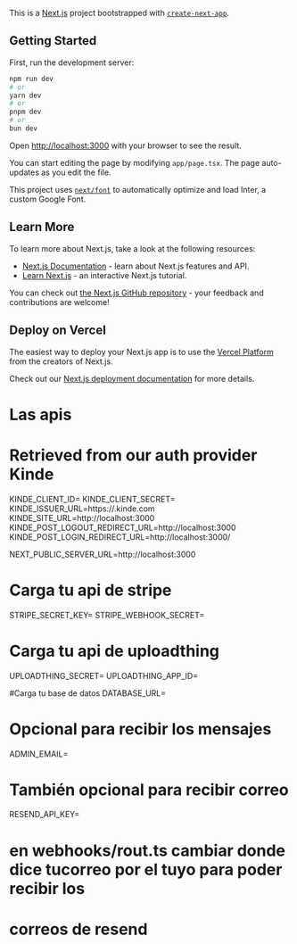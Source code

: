 This is a [Next.js](https://nextjs.org/) project bootstrapped with [`create-next-app`](https://github.com/vercel/next.js/tree/canary/packages/create-next-app).

## Getting Started

First, run the development server:

```bash
npm run dev
# or
yarn dev
# or
pnpm dev
# or
bun dev
```

Open [http://localhost:3000](http://localhost:3000) with your browser to see the result.

You can start editing the page by modifying `app/page.tsx`. The page auto-updates as you edit the file.

This project uses [`next/font`](https://nextjs.org/docs/basic-features/font-optimization) to automatically optimize and load Inter, a custom Google Font.

## Learn More

To learn more about Next.js, take a look at the following resources:

- [Next.js Documentation](https://nextjs.org/docs) - learn about Next.js features and API.
- [Learn Next.js](https://nextjs.org/learn) - an interactive Next.js tutorial.

You can check out [the Next.js GitHub repository](https://github.com/vercel/next.js/) - your feedback and contributions are welcome!

## Deploy on Vercel

The easiest way to deploy your Next.js app is to use the [Vercel Platform](https://vercel.com/new?utm_medium=default-template&filter=next.js&utm_source=create-next-app&utm_campaign=create-next-app-readme) from the creators of Next.js.

Check out our [Next.js deployment documentation](https://nextjs.org/docs/deployment) for more details.

# Las apis 
# Retrieved from our auth provider Kinde
KINDE_CLIENT_ID=
KINDE_CLIENT_SECRET=
KINDE_ISSUER_URL=https://<tu-kinde-app>.kinde.com
KINDE_SITE_URL=http://localhost:3000
KINDE_POST_LOGOUT_REDIRECT_URL=http://localhost:3000
KINDE_POST_LOGIN_REDIRECT_URL=http://localhost:3000/

NEXT_PUBLIC_SERVER_URL=http://localhost:3000

# Carga tu api de stripe
STRIPE_SECRET_KEY=
STRIPE_WEBHOOK_SECRET=

# Carga tu api de uploadthing 
UPLOADTHING_SECRET=
UPLOADTHING_APP_ID=

#Carga tu base de datos
DATABASE_URL=

# Opcional para recibir los mensajes
ADMIN_EMAIL=

# También opcional para recibir correo 
RESEND_API_KEY=

# en webhooks/rout.ts cambiar donde dice tucorreo por el tuyo para poder recibir los 
# correos de resend
